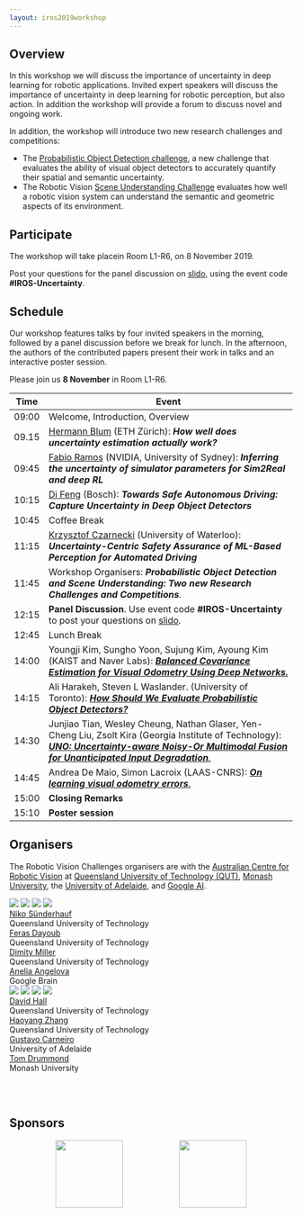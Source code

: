 ```yaml
---
layout: iros2019workshop
---
```



## Overview
In this workshop we will discuss the importance of uncertainty in deep learning for robotic applications. Invited expert speakers will discuss the importance of uncertainty in deep learning for robotic perception, but also action. In addition the workshop will provide a forum to discuss novel and ongoing work.

In addition, the workshop will introduce two new research challenges and competitions:
 * The [Probabilistic Object Detection challenge](object-detection), a new challenge that evaluates the ability of visual object detectors to accurately quantify their spatial and semantic uncertainty.
 * The Robotic Vision [Scene Understanding Challenge](scene-understanding) evaluates how well a robotic vision system can understand the semantic and geometric aspects of its environment.

<!-- The workshop will provide tutorial-style talks that cover the state-of-the-art of uncertainty quantification in deep learning, specifically Bayesian and non-Bayesian approaches, spanning perception, world-modeling, decision making, and actions. -->


## Participate
The workshop will take placein Room L1-R6, on 8 November 2019.

Post your questions for the panel discussion on [slido](https://app.sli.do/event/3sclus5x), using the event code **#IROS-Uncertainty**.

## Schedule

Our workshop features talks by four invited speakers in the morning, followed by a panel discussion before we break for lunch. In the afternoon, the authors of the contributed papers present their work in talks and an interactive poster session.

Please join us **8 November** in Room L1-R6.

| Time | Event |
|-------|--------|
| 09:00 | Welcome, Introduction, Overview  |
| 09.15 | [Hermann Blum](http://n.ethz.ch/~cesarc/) (ETH Zürich): _**How well does uncertainty estimation actually work?**_ |
| 09:45 | [Fabio Ramos](http://www-personal.usyd.edu.au/~framos/Home.html)  (NVIDIA, University of Sydney): _**Inferring the uncertainty of simulator parameters for Sim2Real and deep RL**_ |
| 10:15 | [Di Feng](https://frankfengdi.github.io/) (Bosch): _**Towards Safe Autonomous Driving: Capture Uncertainty in Deep Object Detectors**_ |
| 10:45 | Coffee Break |
| 11:15| [Krzysztof Czarnecki](https://gsd.uwaterloo.ca/kczarnec) (University of Waterloo): _**Uncertainty-Centric Safety Assurance of ML-Based Perception for Automated Driving**_ |
| 11:45 | Workshop Organisers: _**Probabilistic Object Detection and Scene Understanding: Two new Research Challenges and Competitions**._  |
| 12:15 | **Panel Discussion**. Use event code **#IROS-Uncertainty** to post your questions on [slido](https://app.sli.do/event/3sclus5x). |
| 12:45 | Lunch Break  |
| 14:00 | Youngji Kim, Sungho Yoon, Sujung Kim, Ayoung Kim (KAIST and Naver Labs): [_**Balanced Covariance Estimation for Visual Odometry Using Deep Networks.**_](assets/papers/IROS19/kim.pdf) |
| 14:15 | Ali Harakeh, Steven L Waslander. (University of Toronto): [_**How Should We Evaluate Probabilistic Object Detectors?**_](harakeh.pdf)|
| 14:30 | Junjiao Tian, Wesley Cheung, Nathan Glaser, Yen-Cheng Liu, Zsolt Kira (Georgia Institute of Technology): [_**UNO: Uncertainty-aware Noisy-Or Multimodal Fusion for Unanticipated Input Degradation**._](tian.pdf) |
| 14:45 | Andrea De Maio, Simon Lacroix (LAAS-CNRS): [_**On learning visual odometry errors**._](deMaio.pdf) |
| 15:00 | **Closing Remarks** |
| 15:10 | **Poster session** |


<!-- | 15:45 | Coffee Break with Poster Session | -->


<!-- | 14:45 | Felix Leeb, Arunkumar Byravan, Dieter Fox (University of Washington): _**Motion-Nets: 6D Tracking of Unknown Objects in Unseen Environments using RGB**._ | -->





<!-- ## Confirmed Invited Speakers

* [Cesar Cadena](http://n.ethz.ch/~cesarc/), ETH Zürich
* [Fabio Ramos](http://www-personal.usyd.edu.au/~framos/Home.html), University of Sydney
* [Di Feng, Bosch](https://frankfengdi.github.io/) _Towards Safe Autonomous Driving: Capture Uncertainty in Deep Object Detectors_
* [Krzysztof Czarnecki](https://gsd.uwaterloo.ca/kczarnec), (University of Waterloo)
  _Uncertainty-Centric Safety Assurance of ML-Based Perception for Automated Driving_ -->
<!-- ## Call for Contributions and Author Instructions

We welcome contributed papers addressing important questions of uncertainty and reliability of deep learning in robotics.  

### Topics of Interest
   * Uncertainty estimation in deep learning for robotic perception (e.g. object detection, instance segmentation)
   * Propagating uncertainty from perception to actions and decisions
   * Uncertainty in Reinforcement Learning
   * Deep learning in safety critical robotic applications
   * Deep learning in open-set conditions
   * The role of uncertainty for active learning, few-shot learning, and lifelong learning
   * Bayesian Deep Learning, deep probabilistic models
   * Adversarial attacks, safety, failure prediction

### Author Instructions
* Submissions can be made as either **short papers** (1-3 pages), or **regular papers** (4-6 pages plus references).
* Please [submit your paper through CMT](https://cmt3.research.microsoft.com/IUDLR2019), independent of its length. Please use the IROS paper format.
* All accepted papers will be presented at a poster session.
* Selected _regular papers_ (4-6 pages) are invited for an oral presentation and might be invited for a journal special issue we plan to organise.

## Participate in the Probabilistic Object Detection Competition
The workshop will host the [2nd Probabilistic Object Detection challenge](object-detection).

In contrast to conventional object detection, this challenge focuses on the probabilistic aspect of detections: a new metric evaluates both the **spatial and semantic uncertainty** of the object detector. Providing reliable uncertainty information is essential for robotics applications where actions triggered by erroneous but high-confidence perception can lead to catastrophic results.

## Important Dates

### For Contributed Papers
* **15 October:** Deadline for Contributed Paper [Submissions](https://cmt3.research.microsoft.com/IUDLR2019)
* **21 October:** Notification of Authors
* **28 October** Final Papers due
* **8 November 2019:** Workshop at IROS

### For Participation in the Probabilistic Object Detection Challenge
* **6 September:** [Evaluation Server](https://competitions.codalab.org/competitions/20597) for the [Probabilistic Object Detection challenge](object-detection) opens
* **15 October** Final Submissions to the Evaluation Server via [Codalab](https://competitions.codalab.org/competitions/20597)
* **15 October:** Deadline for Submitting Paper Explaining the Approach [Submissions](https://cmt3.research.microsoft.com/IUDLR2019)
* **21 October** Winner Announcements and Workshop Invitations
* **8 November 2019:** Workshop at IROS

 -->

## Organisers

The Robotic Vision Challenges organisers are with the [Australian Centre for Robotic Vision](http://www.roboticvision.org) at [Queensland University of Technology (QUT)](https://www.qut.edu.au/), [Monash University](http://www.monash.edu), the [University of Adelaide](http://www.adelaide.edu), and [Google AI](http://ai.google/).

<div class="portrait_row">
<img class="col fith portrait" src="assets/img/niko.jpg"/>  
<img class="col fith portrait" src="assets/img/feras.jpg"/>
<img class="col fith portrait" src="assets/img/dimity.png"/>
<img class="col fith portrait" src="assets/img/anelia2.jpg"/>
</div>
<div class="col fith caption">
      <a href="http://www.nikosuenderhauf.info">Niko Sünderhauf</a><br>Queensland University of Technology
</div>
<div class="col fith caption">
      <a href="http://www.ferasdayoub.com">Feras Dayoub</a> <br>Queensland University of Technology
</div>
<div class="col fith caption">
      <a href="https://www.roboticvision.org/rv_person/dimity-miller/">Dimity Miller</a> <br> Queensland University of Technology
</div>
<div class="col fith caption">
      <a href="https://ai.google/research/people/AneliaAngelova">Anelia Angelova</a> <br> Google Brain
</div>


<div class="portrait_row">
<img class="col fith portrait" src="assets/img/david.jpg"/>
<img class="col fith portrait" src="assets/img/haoyang.jpg"/>
<img class="col fith portrait" src="assets/img/gustavo.jpg"/>  
<img class="col fith portrait" src="assets/img/TomDrummond.jpg"/>
</div>
<div class="col fith caption">
      <a href="https://sites.google.com/view/davidhallcv/home">David Hall</a> <br>Queensland University of Technology
</div>
<div class="col fith caption">
      <a href="https://staff.qut.edu.au/staff/haoyang.zhang.acrv">Haoyang Zhang</a> <br>Queensland University of Technology
</div>
<div class="col fith caption">
      <a href="https://cs.adelaide.edu.au/~carneiro/">Gustavo Carneiro</a> <br> University of Adelaide
</div>
<div class="col fith caption">
      <a href="https://www.monash.edu/engineering/tomdrummond">Tom Drummond</a> <br> Monash University
</div>


<br><br>

## Sponsors
<div style="display:flex; justify-content:center;">
<a href="http://www.roboticvision.org"><img style="height:120px;" src="assets/img/acrv.png"></a>
<a href="https://www.qut.edu.au/"><img  style="margin-left:100px;height:120px;" src="assets/img/qut-logo.png"></a>
<!-- <a href="http://ai.google"><img style="margin-left:100px; height:100px" src="assets/img/google-logo.png"></a> -->
</div>
